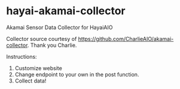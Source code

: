 # hayai-akamai-collector
Akamai Sensor Data Collector for HayaiAIO

Collector source courtesy of https://github.com/CharlieAIO/akamai-collector. Thank you Charlie. 

Instructions:

1. Customize website
2. Change endpoint to your own in the post function.
3. Collect data!

